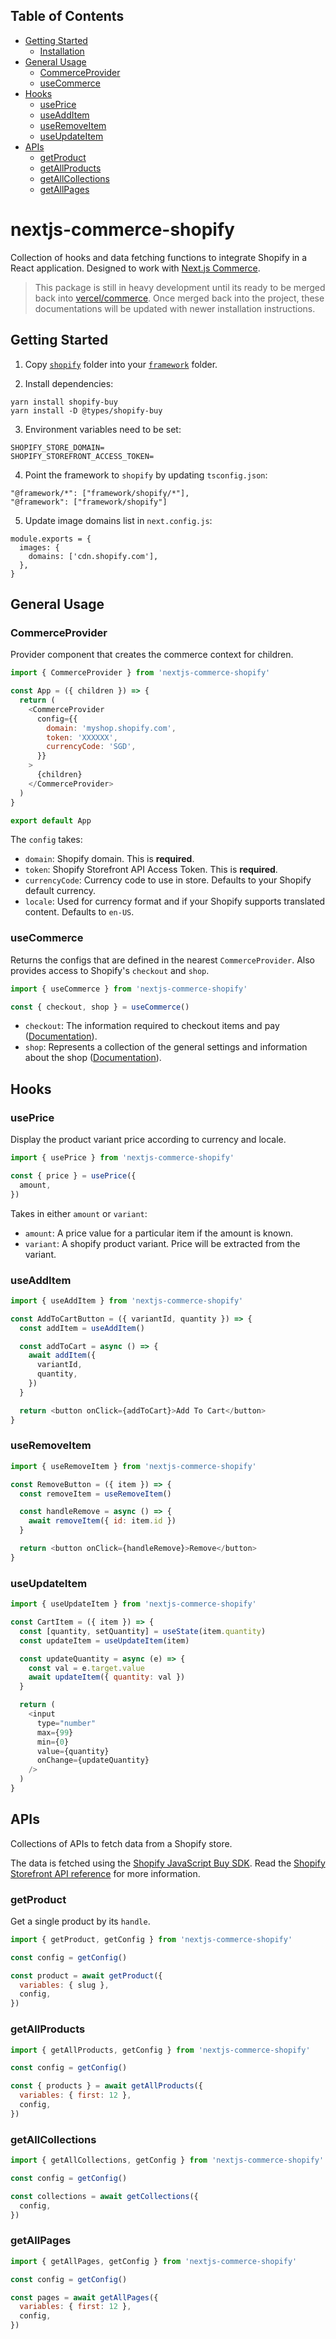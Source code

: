 ## Table of Contents

- [Getting Started](#getting-started)
  - [Installation](#installation)
- [General Usage](#general-usage)
  - [CommerceProvider](#commerceprovider)
  - [useCommerce](#usecommerce)
- [Hooks](#hooks)
  - [usePrice](#useprice)
  - [useAddItem](#useadditem)
  - [useRemoveItem](#useremoveitem)
  - [useUpdateItem](#useupdateitem)
- [APIs](#apis)
  - [getProduct](#getproduct)
  - [getAllProducts](#getallproducts)
  - [getAllCollections](#getallcollections)
  - [getAllPages](#getallpages)

# nextjs-commerce-shopify

Collection of hooks and data fetching functions to integrate Shopify in a React application. Designed to work with [Next.js Commerce](https://demo.vercel.store/).

> This package is still in heavy development until its ready to be merged back into [vercel/commerce](https://github.com/vercel/commerce). Once merged back into the project, these documentations will be updated with newer installation instructions.

## Getting Started

1. Copy [`shopify`](https://github.com/petermekhaeil/nextjs-commerce-shopify/tree/use-commerce-framework/src/shopify) folder into your [`framework`](https://github.com/vercel/commerce/tree/master/framework) folder.

2. Install dependencies:

```
yarn install shopify-buy
yarn install -D @types/shopify-buy
```

3. Environment variables need to be set:

```
SHOPIFY_STORE_DOMAIN=
SHOPIFY_STOREFRONT_ACCESS_TOKEN=
```

4. Point the framework to `shopify` by updating `tsconfig.json`:

```
"@framework/*": ["framework/shopify/*"],
"@framework": ["framework/shopify"]
```

5. Update image domains list in `next.config.js`:

```
module.exports = {
  images: {
    domains: ['cdn.shopify.com'],
  },
}
```

## General Usage

### CommerceProvider

Provider component that creates the commerce context for children.

```js
import { CommerceProvider } from 'nextjs-commerce-shopify'

const App = ({ children }) => {
  return (
    <CommerceProvider
      config={{
        domain: 'myshop.shopify.com',
        token: 'XXXXXX',
        currencyCode: 'SGD',
      }}
    >
      {children}
    </CommerceProvider>
  )
}

export default App
```

The `config` takes:

- `domain`: Shopify domain. This is **required**.
- `token`: Shopify Storefront API Access Token. This is **required**.
- `currencyCode`: Currency code to use in store. Defaults to your Shopify default currency.
- `locale`: Used for currency format and if your Shopify supports translated content. Defaults to `en-US`.

### useCommerce

Returns the configs that are defined in the nearest `CommerceProvider`. Also provides access to Shopify's `checkout` and `shop`.

```js
import { useCommerce } from 'nextjs-commerce-shopify'

const { checkout, shop } = useCommerce()
```

- `checkout`: The information required to checkout items and pay ([Documentation](https://shopify.dev/docs/storefront-api/reference/checkouts/checkout)).
- `shop`: Represents a collection of the general settings and information about the shop ([Documentation](https://shopify.dev/docs/storefront-api/reference/online-store/shop/index)).

## Hooks

### usePrice

Display the product variant price according to currency and locale.

```js
import { usePrice } from 'nextjs-commerce-shopify'

const { price } = usePrice({
  amount,
})
```

Takes in either `amount` or `variant`:

- `amount`: A price value for a particular item if the amount is known.
- `variant`: A shopify product variant. Price will be extracted from the variant.

### useAddItem

```js
import { useAddItem } from 'nextjs-commerce-shopify'

const AddToCartButton = ({ variantId, quantity }) => {
  const addItem = useAddItem()

  const addToCart = async () => {
    await addItem({
      variantId,
      quantity,
    })
  }

  return <button onClick={addToCart}>Add To Cart</button>
}
```

### useRemoveItem

```js
import { useRemoveItem } from 'nextjs-commerce-shopify'

const RemoveButton = ({ item }) => {
  const removeItem = useRemoveItem()

  const handleRemove = async () => {
    await removeItem({ id: item.id })
  }

  return <button onClick={handleRemove}>Remove</button>
}
```

### useUpdateItem

```js
import { useUpdateItem } from 'nextjs-commerce-shopify'

const CartItem = ({ item }) => {
  const [quantity, setQuantity] = useState(item.quantity)
  const updateItem = useUpdateItem(item)

  const updateQuantity = async (e) => {
    const val = e.target.value
    await updateItem({ quantity: val })
  }

  return (
    <input
      type="number"
      max={99}
      min={0}
      value={quantity}
      onChange={updateQuantity}
    />
  )
}
```

## APIs

Collections of APIs to fetch data from a Shopify store.

The data is fetched using the [Shopify JavaScript Buy SDK](https://github.com/Shopify/js-buy-sdk#readme). Read the [Shopify Storefront API reference](https://shopify.dev/docs/storefront-api/reference) for more information.

### getProduct

Get a single product by its `handle`.

```js
import { getProduct, getConfig } from 'nextjs-commerce-shopify'

const config = getConfig()

const product = await getProduct({
  variables: { slug },
  config,
})
```

### getAllProducts

```js
import { getAllProducts, getConfig } from 'nextjs-commerce-shopify'

const config = getConfig()

const { products } = await getAllProducts({
  variables: { first: 12 },
  config,
})
```

### getAllCollections

```js
import { getAllCollections, getConfig } from 'nextjs-commerce-shopify'

const config = getConfig()

const collections = await getCollections({
  config,
})
```

### getAllPages

```js
import { getAllPages, getConfig } from 'nextjs-commerce-shopify'

const config = getConfig()

const pages = await getAllPages({
  variables: { first: 12 },
  config,
})
```
